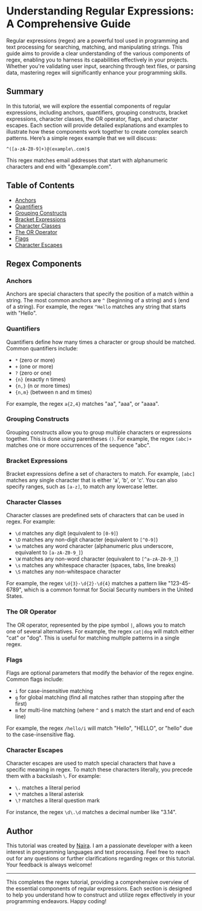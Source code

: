 # Understanding Regular Expressions: A Comprehensive Guide

Regular expressions (regex) are a powerful tool used in programming and text processing for searching, matching, and manipulating strings. This guide aims to provide a clear understanding of the various components of regex, enabling you to harness its capabilities effectively in your projects. Whether you're validating user input, searching through text files, or parsing data, mastering regex will significantly enhance your programming skills.

## Summary

In this tutorial, we will explore the essential components of regular expressions, including anchors, quantifiers, grouping constructs, bracket expressions, character classes, the OR operator, flags, and character escapes. Each section will provide detailed explanations and examples to illustrate how these components work together to create complex search patterns. Here’s a simple regex example that we will discuss:

```regex
^([a-zA-Z0-9]+)@(example\.com)$
```

This regex matches email addresses that start with alphanumeric characters and end with "@example.com".

## Table of Contents

- [Anchors](#anchors)
- [Quantifiers](#quantifiers)
- [Grouping Constructs](#grouping-constructs)
- [Bracket Expressions](#bracket-expressions)
- [Character Classes](#character-classes)
- [The OR Operator](#the-or-operator)
- [Flags](#flags)
- [Character Escapes](#character-escapes)

## Regex Components

### Anchors

Anchors are special characters that specify the position of a match within a string. The most common anchors are `^` (beginning of a string) and `$` (end of a string). For example, the regex `^Hello` matches any string that starts with "Hello".

### Quantifiers

Quantifiers define how many times a character or group should be matched. Common quantifiers include:

- `*` (zero or more)
- `+` (one or more)
- `?` (zero or one)
- `{n}` (exactly n times)
- `{n,}` (n or more times)
- `{n,m}` (between n and m times)

For example, the regex `a{2,4}` matches "aa", "aaa", or "aaaa".

### Grouping Constructs

Grouping constructs allow you to group multiple characters or expressions together. This is done using parentheses `()`. For example, the regex `(abc)+` matches one or more occurrences of the sequence "abc".

### Bracket Expressions

Bracket expressions define a set of characters to match. For example, `[abc]` matches any single character that is either 'a', 'b', or 'c'. You can also specify ranges, such as `[a-z]`, to match any lowercase letter.

### Character Classes

Character classes are predefined sets of characters that can be used in regex. For example:

- `\d` matches any digit (equivalent to `[0-9]`)
- `\D` matches any non-digit character (equivalent to `[^0-9]`)
- `\w` matches any word character (alphanumeric plus underscore, equivalent to `[a-zA-Z0-9_]`)
- `\W` matches any non-word character (equivalent to `[^a-zA-Z0-9_]`)
- `\s` matches any whitespace character (spaces, tabs, line breaks)
- `\S` matches any non-whitespace character

For example, the regex `\d{3}-\d{2}-\d{4}` matches a pattern like "123-45-6789", which is a common format for Social Security numbers in the United States.

### The OR Operator

The OR operator, represented by the pipe symbol `|`, allows you to match one of several alternatives. For example, the regex `cat|dog` will match either "cat" or "dog". This is useful for matching multiple patterns in a single regex.

### Flags

Flags are optional parameters that modify the behavior of the regex engine. Common flags include:

- `i` for case-insensitive matching
- `g` for global matching (find all matches rather than stopping after the first)
- `m` for multi-line matching (where `^` and `$` match the start and end of each line)

For example, the regex `/hello/i` will match "Hello", "HELLO", or "hello" due to the case-insensitive flag.

### Character Escapes

Character escapes are used to match special characters that have a specific meaning in regex. To match these characters literally, you precede them with a backslash `\`. For example:

- `\.` matches a literal period
- `\*` matches a literal asterisk
- `\?` matches a literal question mark

For instance, the regex `\d\.\d` matches a decimal number like "3.14".

## Author

This tutorial was created by [Naira](https://github.com/NairaD08). I am a passionate developer with a keen interest in programming languages and text processing. Feel free to reach out for any questions or further clarifications regarding regex or this tutorial. Your feedback is always welcome!

---

This completes the regex tutorial, providing a comprehensive overview of the essential components of regular expressions. Each section is designed to help you understand how to construct and utilize regex effectively in your programming endeavors. Happy coding!
